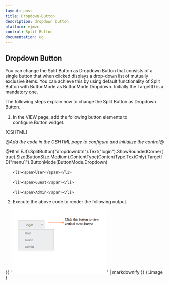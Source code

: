 ```yaml
---
layout: post
title: Dropdown-Button
description: dropdown button
platform: ejmvc
control: Split Button
documentation: ug
---
```


## Dropdown Button

You can change the Split Button as Dropdown Button that consists of a single button that when clicked displays a drop-down list of mutually exclusive items. You can achieve this by using default functionality of Split Button with ButtonMode as ButtonMode.Dropdown. Initially the TargetID is a mandatory one.

The following steps explain how to change the Split Button as Dropdown Button.

1. In the VIEW page, add the following button elements to configure Button widget.





[CSHTML]

@*Add the code in the CSHTML page to configure and initialize the control*@



@Html.EJ().SplitButton("dropdownbtn").Text("login").ShowRoundedCorner(true).Size(ButtonSize.Medium).ContentType(ContentType.TextOnly).TargetID("menu1").ButtonMode(ButtonMode.Dropdown)

<ul id="menu1">

    <li><span>User</span></li>

    <li><span>Guest</span></li>

    <li><span>Admin</span></li>

</ul>





2. Execute the above code to render the following output.



{{ '![C:/Users/ApoorvahR/AppData/Roaming/Skype/apoorvahr_1880/media_messaging/media_cache/^FBB9E285A6F3042DAB9B40116599699BB899EC45D623A2651A^pimgpsh_fullsize_distr.jpg](Dropdown-Button_images/Dropdown-Button_img1.png)' | markdownify }}
{:.image }




